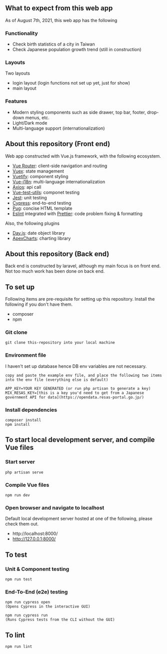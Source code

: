 ## What to expect from this web app

As of August 7th, 2021, this web app has the following

### Functionality

- Check birth statistics of a city in Taiwan
- Check Japanese population growth trend (still in construction)

### Layouts

Two layouts
- login layout (login functions not set up yet, just for show)
- main layout

### Features

- Modern styling components such as side drawer, top bar, footer, drop-down menus, etc.
- Light/Dark mode
- Multi-language support (internationalization)

## About this repository (Front end)

Web app constructed with Vue.js framework, with the following ecosystem.

- [Vue Router](https://router.vuejs.org/): client-side navigation and routing
- [Vuex](https://vuex.vuejs.org/): state management
- [Vuetify](https://vuetifyjs.com/en/): component styling
- [Vue-i18n](https://kazupon.github.io/vue-i18n/): multi-language internationalization
- [Axios](https://axios-http.com/): api call
- [Vue-test-utils](https://vue-test-utils.vuejs.org/): componet testing
- [Jest](https://jestjs.io/): unit testing
- [Cypress](https://www.cypress.io/): end-to-end testing
- [Pug](https://pugjs.org/api/getting-started.html): concise HTML template
- [Eslint](https://eslint.org/) integrated with [Prettier](https://prettier.io/): code problem fixing & formatting

Also, the following plugins

- [Day.js](https://day.js.org/): date object library
- [ApexCharts](https://apexcharts.com/): charting library

## About this repository (Back end)

Back end is constructed by laravel, although my main focus is on front end. Not too much work has been done on back end.

## To set up

Following items are pre-requisite for setting up this repository. Install the following if you don't have them.

- composer
- npm

### Git clone

```
git clone this-repository into your local machine
```

### Environment file

I haven't set up database hence DB env variables are not necessary.

```
copy and paste the example env file, and place the following two items into the env file (everything else is default)

APP_KEY=YOUR KEY GENERATED (or run php artisan to generate a key)
MIX_RESAS_KEY=[this is a key you'd need to get from a Japanese government API for data](https://opendata.resas-portal.go.jp/)
```

### Install dependencies

```
composer install
npm install
```

## To start local development server, and compile Vue files

### Start server

```
php artisan serve
```

### Compile Vue files

```
npm run dev
```

### Open browser and navigate to localhost

Default local development server hosted at one of the following, please check them out.

- http://localhost:8000/
- http://127.0.0.1:8000/

## To test

### Unit & Component testing

```
npm run test
```

### End-To-End (e2e) testing

```
npm run cypress open
(Opens Cypress in the interactive GUI)

npm run cypress run
(Runs Cypress tests from the CLI without the GUI)
```

## To lint

```
npm run lint
```